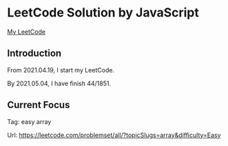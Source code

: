 # LeetCode Solution by JavaScript

[My LeetCode](https://leetcode.com/JiweiYuan/)

## Introduction

From 2021.04.19, I start my LeetCode.

By 2021.05.04, I have finish 44/1851.

## Current Focus  

Tag: easy array 

Url: https://leetcode.com/problemset/all/?topicSlugs=array&difficulty=Easy
